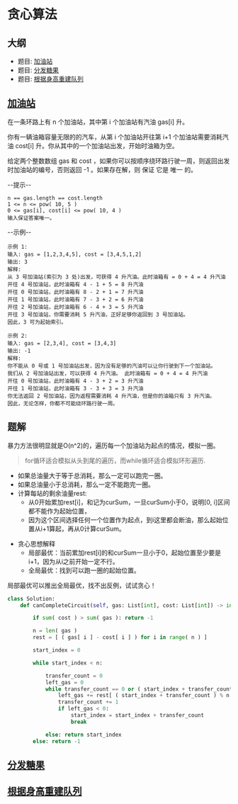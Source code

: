 # 贪心算法

## 大纲

- 题目: [加油站](https://leetcode.cn/problems/gas-station/description/)
- 题目: [分发糖果](https://leetcode.cn/problems/candy/description/)
- 题目: [根据身高重建队列](https://leetcode.cn/problems/queue-reconstruction-by-height/description/)

## [加油站](https://leetcode.cn/problems/gas-station/description/)

在一条环路上有 n 个加油站，其中第 i 个加油站有汽油 gas[i] 升。

你有一辆油箱容量无限的的汽车，从第 i 个加油站开往第 i+1 个加油站需要消耗汽油 cost[i] 升。你从其中的一个加油站出发，开始时油箱为空。

给定两个整数数组 gas 和 cost ，如果你可以按顺序绕环路行驶一周，则返回出发时加油站的编号，否则返回 -1 。如果存在解，则 保证 它是 唯一 的。

--提示--
```
n == gas.length == cost.length
1 <= n <= pow( 10, 5 )
0 <= gas[i], cost[i] <= pow( 10, 4 )
输入保证答案唯一。
```

--示例--
```
示例 1:
输入: gas = [1,2,3,4,5], cost = [3,4,5,1,2]
输出: 3
解释:
从 3 号加油站(索引为 3 处)出发，可获得 4 升汽油。此时油箱有 = 0 + 4 = 4 升汽油
开往 4 号加油站，此时油箱有 4 - 1 + 5 = 8 升汽油
开往 0 号加油站，此时油箱有 8 - 2 + 1 = 7 升汽油
开往 1 号加油站，此时油箱有 7 - 3 + 2 = 6 升汽油
开往 2 号加油站，此时油箱有 6 - 4 + 3 = 5 升汽油
开往 3 号加油站，你需要消耗 5 升汽油，正好足够你返回到 3 号加油站。
因此，3 可为起始索引。

示例 2:
输入: gas = [2,3,4], cost = [3,4,3]
输出: -1
解释:
你不能从 0 号或 1 号加油站出发，因为没有足够的汽油可以让你行驶到下一个加油站。
我们从 2 号加油站出发，可以获得 4 升汽油。 此时油箱有 = 0 + 4 = 4 升汽油
开往 0 号加油站，此时油箱有 4 - 3 + 2 = 3 升汽油
开往 1 号加油站，此时油箱有 3 - 3 + 3 = 3 升汽油
你无法返回 2 号加油站，因为返程需要消耗 4 升汽油，但是你的油箱只有 3 升汽油。
因此，无论怎样，你都不可能绕环路行驶一周。
```

## 题解

暴力方法很明显就是O(n^2)的，遍历每一个加油站为起点的情况，模拟一圈。

> for循环适合模拟从头到尾的遍历，而while循环适合模拟环形遍历.

* 如果总油量大于等于总消耗，那么一定可以跑完一圈。
* 如果总油量小于总消耗，那么一定不能跑完一圈。
* 计算每站的剩余油量rest:
  * 从0开始累加rest[i]，和记为curSum，一旦curSum小于0，说明[0, i]区间都不能作为起始位置，
  * 因为这个区间选择任何一个位置作为起点，到i这里都会断油，那么起始位置从i+1算起，再从0计算curSum。

- 贪心思想解释 
  * 局部最优：当前累加rest[i]的和curSum一旦小于0，起始位置至少要是i+1，因为从i之前开始一定不行。
  * 全局最优：找到可以跑一圈的起始位置。

局部最优可以推出全局最优，找不出反例，试试贪心！

```python
class Solution:
    def canCompleteCircuit(self, gas: List[int], cost: List[int]) -> int:

        if sum( cost ) > sum( gas ): return -1

        n = len( gas )
        rest = [ ( gas[ i ] - cost[ i ] ) for i in range( n ) ]

        start_index = 0

        while start_index < n:

            transfer_count = 0
            left_gas = 0
            while transfer_count == 0 or ( start_index + transfer_count ) % n != start_index:
                left_gas += rest[ ( start_index + transfer_count ) % n ]
                transfer_count += 1
                if left_gas < 0: 
                    start_index = start_index + transfer_count
                    break

            else: return start_index
        else: return -1
```


## [分发糖果](https://leetcode.cn/problems/candy/description/)


## [根据身高重建队列](https://leetcode.cn/problems/queue-reconstruction-by-height/description/)